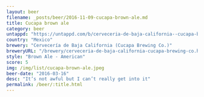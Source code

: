 ```yaml
---
layout: beer
filename: _posts/beer/2016-11-09-cucapa-brown-ale.md
title: Cucapa brown ale
category: beer
untappd: "https://untappd.com/b/cerveceria-de-baja-california--cucapa-brewing-co---cucapa-obscura/7734"
country: "Mexico"
brewery: "Cervecería de Baja California (Cucapa Brewing Co.)"
breweryURL: "/brewery/cerveceria-de-baja-california-cucapa-brewing-co.html"
style: "Brown Ale - American"
score: 5
img: /img/list/cucapa-brown-ale.jpeg
beer-date: "2016-03-16"
desc: "It’s not awful but I can’t really get into it"
permalink: /beer/:title.html
---
```

